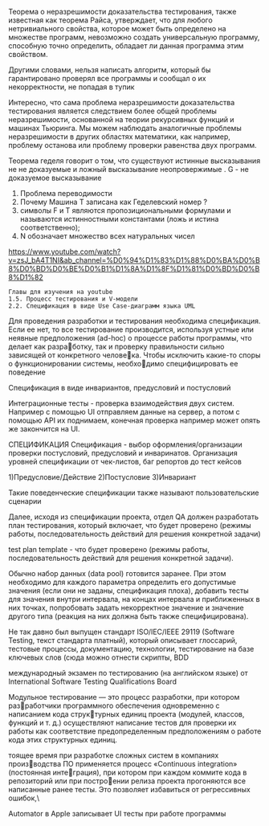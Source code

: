 
 Теорема о неразрешимости доказательства тестирования, также известная как теорема Райса, утверждает, что для любого нетривиального свойства, которое может быть определено на множестве программ, невозможно создать универсальную программу, способную точно определить, обладает ли данная программа этим свойством.

Другими словами, нельзя написать алгоритм, который бы гарантировано проверял все программы и сообщал о их некорректности, не попадая в тупик

Интересно, что сама проблема неразрешимости доказательства тестирования является следствием более общей проблемы неразрешимости, основанной на теории рекурсивных функций и машинах Тьюринга. Мы можем наблюдать аналогичные проблемы неразрешимости в других областях математики, как например, проблему останова или проблему проверки равенства двух программ.


Теорема геделя говорит о том, что существуют истинные высказывания не не доказуемые и ложный высказывание неопровержимые . G - не доказуемое высказывание 

1) Проблема переводимости 
2) Почему Машина Т записана как Геделевский номер ? 
3) символы F и T являются пропозициональными формулами и называются истинностными константами (ложь и истина соответственно);
4) N обозначает множество всех натуральных чисел

https://www.youtube.com/watch?v=zsJ_bA4T1NI&ab_channel=%D0%94%D1%83%D1%88%D0%BA%D0%B8%D0%BD%D0%BE%D0%B1%D1%8A%D1%8F%D1%81%D0%BD%D0%B8%D1%82

	Главы для изучения на youtube
	1.5. Процесс тестирования и V-модели
	2.2. Спецификация в виде Use Case-диаграмм языка UML


Для проведения разработки и тестирования необходима спецификация. Если ее нет, то все тестирование производится, используя устные или неявные предположения (ad-hoc) о процессе работы программы, что делает как разработку, так и проверку правильности сильно зависящей от конкретного человека. Чтобы исключить какие-то споры о функционировании системы, необходимо специфицировать ее поведение 

Спецификация в виде инвариантов, предусловий и постусловий

Интеграционные тесты - проверка взаимодействия двух систем. Например с помощью UI отправляем данные на сервер, а потом с помощью API их поднимаем, конечная проверка например может опять же закончится на UI.


СПЕЦИФИКАЦИЯ
Спецификация - выбор оформления/организации проверки постусловий, предусловий и инваринатов. Организация уровней спецификации от чек-листов, баг репортов до тест кейсов

1)Предусловие/Действие
2)Постусловие
3)Инвариант

Такие поведенческие спецификации также называют пользовательские сценарии

Далее, исходя из спецификации проекта, отдел QA должен разработать план тестирования, который включает, что будет проверено (режимы работы, последовательность действий для решения конкретной задачи)

test plan template - что будет проверено (режимы работы, последовательность действий для решения конкретной задачи).

Обычно набор данных (data pool) готовится заранее. При этом необходимо для каждого параметра определить его допустимые значения (если они не заданы, спецификация плоха), добавить тесты для значения внутри интервала, на концах интервала и приближенных в них точках, попробовать задать некорректное значение и значение другого типа (реакция на них должна быть также специфицирована).

Не так давно был выпущен стандарт ISO/IEC/IEEE 29119 (Software Testing, текст стандарта платный), который описывает глоссарий, тестовые процессы, документацию, технологии, тестирование на базе ключевых слов (сюда можно отнести скрипты, BDD

международный экзамен по тестированию (на английском языке) от International Software Testing Qualifications Board

Модульное тестирование — это процесс разработки, при котором разработчики программного обеспечения одновременно с написанием кода структурных единиц проекта (модулей, классов, функций и т. д.) осуществляют написание тестов для проверки их работы как соответствие предопределенным предположениям о работе кода этих структурных единиц.

тоящее время при разработке сложных систем в компаниях производства ПО применяется процесс «Continuous integration» (постоянная интеграция), при котором при каждом коммите кода в репозиторий или при построении релиза проекта прогоняются все написанные ранее тесты. Это позволяет избавиться от регрессивных ошибок,\

Automator в Apple записывает UI тесты при работе программы